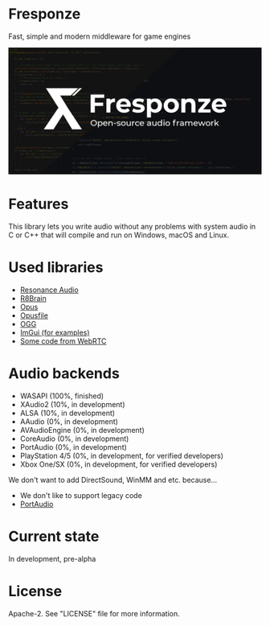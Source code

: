 # Fresponze
Fast, simple and modern middleware for game engines

![Fresponze](fresponze-suirless.png)

# Features
This library lets you write audio without any problems with system audio in C or C++ that
will compile and run on Windows, macOS and Linux. 

# Used libraries
* [Resonance Audio](https://github.com/resonance-audio/resonance-audio)
* [R8Brain](https://github.com/avaneev/r8brain-free-src)
* [Opus](https://github.com/xiph/opus)
* [Opusfile](https://github.com/xiph/opusfile)
* [OGG](https://github.com/xiph/ogg)
* [ImGui (for examples)](https://github.com/ocornut/imgui)
* [Some code from WebRTC](https://chromium.googlesource.com/external/webrtc/)

# Audio backends
* WASAPI (100%, finished)
* XAudio2 (10%, in development)
* ALSA (10%, in development)
* AAudio (0%, in development)
* AVAudioEngine (0%, in development)
* CoreAudio (0%, in development)
* PortAudio (0%, in development)
* PlayStation 4/5 (0%, in development, for verified developers)
* Xbox One/SX (0%, in development, for verified developers)

We don't want to add DirectSound, WinMM and etc. because...
* We don't like to support legacy code
* [PortAudio](http://www.portaudio.com/)

# Current state
In development, pre-alpha 

# License
Apache-2. See "LICENSE" file for more information.
